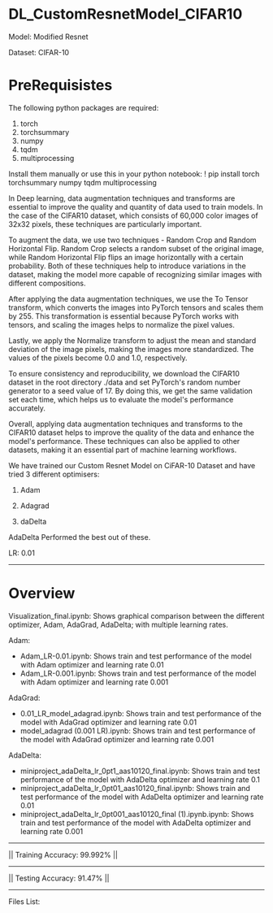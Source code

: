 # DL_CustomResnetModel_CIFAR10

Model: Modified Resnet 

Dataset: CIFAR-10


# PreRequisistes


The following python packages are required:

1. torch
2. torchsummary
3. numpy
4. tqdm
5. multiprocessing

Install them manually or use this in your python notebook: ! pip install torch torchsummary numpy tqdm multiprocessing


In Deep learning, data augmentation techniques and transforms are essential to improve the quality and quantity of data used to train models. In the case of the CIFAR10 dataset, which consists of 60,000 color images of 32x32 pixels, these techniques are particularly important.

To augment the data, we use two techniques - Random Crop and Random Horizontal Flip. Random Crop selects a random subset of the original image, while Random Horizontal Flip flips an image horizontally with a certain probability. Both of these techniques help to introduce variations in the dataset, making the model more capable of recognizing similar images with different compositions.

After applying the data augmentation techniques, we use the To Tensor transform, which converts the images into PyTorch tensors and scales them by 255. This transformation is essential because PyTorch works with tensors, and scaling the images helps to normalize the pixel values.

Lastly, we apply the Normalize transform to adjust the mean and standard deviation of the image pixels, making the images more standardized. The values of the pixels become 0.0 and 1.0, respectively.

To ensure consistency and reproducibility, we download the CIFAR10 dataset in the root directory ./data and set PyTorch's random number generator to a seed value of 17. By doing this, we get the same validation set each time, which helps us to evaluate the model's performance accurately.

Overall, applying data augmentation techniques and transforms to the CIFAR10 dataset helps to improve the quality of the data and enhance the model's performance. These techniques can also be applied to other datasets, making it an essential part of machine learning workflows.

We have trained our Custom Resnet Model on CiFAR-10 Dataset and have tried 3 different optimisers:

1. Adam

2. Adagrad

3. daDelta

AdaDelta Performed the best out of these.

LR: 0.01 


____________________________

# Overview

Visualization_final.ipynb: Shows graphical comparison between the different optimizer, Adam, AdaGrad, AdaDelta; with multiple learning rates.   

Adam:  
  - Adam_LR-0.01.ipynb: Shows train and test performance of the model with Adam optimizer and learning rate 0.01  
  - Adam_LR-0.001.ipynb: Shows train and test performance of the model with Adam optimizer and learning rate 0.001  
  
AdaGrad: 
  - 0.01_LR_model_adagrad.ipynb: Shows train and test performance of the model with AdaGrad optimizer and learning rate 0.01  
  - model_adagrad (0.001 LR).ipynb: Shows train and test performance of the model with AdaGrad optimizer and learning rate 0.001  
  
AdaDelta:  
  - miniproject_adaDelta_lr_0pt1_aas10120_final.ipynb: Shows train and test performance of the model with AdaDelta optimizer and learning rate 0.1  
  - miniproject_adaDelta_lr_0pt01_aas10120_final.ipynb: Shows train and test performance of the model with AdaDelta optimizer and learning rate 0.01  
  - miniproject_adaDelta_lr_0pt001_aas10120_final (1).ipynb.ipynb: Shows train and test performance of the model with AdaDelta optimizer and learning rate 0.001  

____________________________


|| Training Accuracy: 99.992% ||


____________________________

|| Testing Accuracy: 91.47%   ||

____________________________


Files List:

